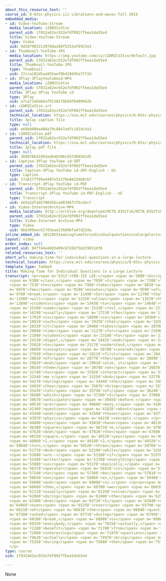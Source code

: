 ```yaml
---
about_this_resource_text: ''
course_id: 8-03sc-physics-iii-vibrations-and-waves-fall-2016
embedded_media:
- id: Video-YouTube-Stream
  media_location: cZAM2Co3tzo
  parent_uid: 1f032a62ec932e7df092ffbea1da55e4
  title: Video-YouTube-Stream
  type: Video
  uid: 9d28f903213078da280f5253af8923e3
- id: Thumbnail-YouTube-JPG
  media_location: https://img.youtube.com/vi/cZAM2Co3tzo/default.jpg
  parent_uid: 1f032a62ec932e7df092ffbea1da55e4
  title: Thumbnail-YouTube-JPG
  type: Thumbnail
  uid: 27cca102d5aa955aef0b428945e7ff2d
- id: 3Play-3PlayYouTubeid-MP4
  media_location: cZAM2Co3tzo
  parent_uid: 1f032a62ec932e7df092ffbea1da55e4
  title: 3Play-3Play YouTube id
  type: 3Play
  uid: a7ca73abbb6af9138278b68f8409942b
- id: cZAM2Co3tzo.srt
  parent_uid: 1f032a62ec932e7df092ffbea1da55e4
  technical_location: https://ocw.mit.edu/courses/physics/8-03sc-physics-iii-vibrations-and-waves-fall-2016/instructor-insights/making-time-for-individual-questions-in-a-large-lecture/cZAM2Co3tzo.srt
  title: 3play caption file
  type: null
  uid: e69b898be408a79c8947adfc1919c4a3
- id: cZAM2Co3tzo.pdf
  parent_uid: 1f032a62ec932e7df092ffbea1da55e4
  technical_location: https://ocw.mit.edu/courses/physics/8-03sc-physics-iii-vibrations-and-waves-fall-2016/instructor-insights/making-time-for-individual-questions-in-a-large-lecture/cZAM2Co3tzo.pdf
  title: 3play pdf file
  type: null
  uid: 3b8876b41492ed64b206c657d88582d5
- id: Caption-3Play YouTube id-SRT
  parent_uid: 1f032a62ec932e7df092ffbea1da55e4
  title: Caption-3Play YouTube id-SRT-English - US
  type: Caption
  uid: 17a8177f89a4407e52379e8425688cb7
- id: Transcript-3Play YouTube id-PDF
  parent_uid: 1f032a62ec932e7df092ffbea1da55e4
  title: Transcript-3Play YouTube id-PDF-English - US
  type: Transcript
  uid: de5a2dfa92f0045bcad0346f1f6cdec7
- id: Video-InternetArchive-MP4
  media_location: http://archive.org/download/MIT8.03SCF16/MIT8_03SCF16_Educator02_Taking_Breaks_300k.mp4
  parent_uid: 1f032a62ec932e7df092ffbea1da55e4
  title: Video-Internet Archive-MP4
  type: Video
  uid: 0bb309aec617d3eae22660bfa47d22da
inline_embed_id: 18129551makingtimeforindividualquestionsinalargelecture95357450
layout: video
order_index: null
parent_uid: 04ff44e40d3409c8726bf5bd29021df8
related_resources_text: ''
short_url: making-time-for-individual-questions-in-a-large-lecture
technical_location: https://ocw.mit.edu/courses/physics/8-03sc-physics-iii-vibrations-and-waves-fall-2016/instructor-insights/making-time-for-individual-questions-in-a-large-lecture
template_type: Tabbed
title: Making Time for Individual Questions in a Large Lecture
transcript: <p><span m='5313'>YEN-JIE LEE:</span> <span m='5800'>So</span> <span m='6000'>during</span>
  <span m='6300'>class,</span> <span m='7050'>I</span> <span m='7200'>like</span>
  <span m='7530'>to</span> <span m='7980'>take</span> <span m='8820'>a</span> <span
  m='8970'>few</span> <span m='9180'>minutes</span> <span m='9590'>of</span> <span
  m='9760'>break.</span> <span m='11490'>So</span> <span m='11700'>that</span> <span
  m='11980'>will</span> <span m='12320'>allow</span> <span m='13670'>the</span> <span
  m='13890'>students</span> <span m='14430'>to</span> <span m='14640'>take</span>
  <span m='15100'>some</span> <span m='15330'>rest,</span> <span m='15740'>because</span>
  <span m='16290'>usually</span> <span m='17210'>the</span> <span m='17510'>content</span>
  <span m='17910'>is</span> <span m='18090'>so</span> <span m='18360'>intense,</span>
  <span m='18910'>such</span> <span m='19250'>that</span> <span m='19380'>people--</span>
  <span m='20330'>it</span> <span m='20460'>takes</span> <span m='20700'>some</span>
  <span m='20940'>time</span> <span m='21270'>for</span> <span m='21690'>the</span>
  <span m='21840'>students</span> <span m='23160'>to</span> <span m='23700'>actually</span>
  <span m='24120'>digest,</span> <span m='24435'>and</span> <span m='24750'>then</span>
  <span m='25020'>to</span> <span m='25170'>understand,</span> <span m='25950'>the</span>
  <span m='26050'>concepts</span> <span m='26780'>covered</span> <span m='27570'>in</span>
  <span m='27930'>the</span> <span m='28110'>first</span> <span m='28410'>part</span>
  <span m='28650'>of</span> <span m='28770'>the</span> <span m='28890'>lecture.</span>
  <span m='29820'>And</span> <span m='29910'>also, it</span> <span m='30300'>give</span>
  <span m='30540'>them</span> <span m='30780'>an</span> <span m='30870'>opportunity</span>
  <span m='31740'>to</span> <span m='31920'>interact</span> <span m='32369'>with</span>
  <span m='32549'>me.</span> <span m='33250'>And</span> <span m='33770'>usually,</span>
  <span m='34170'>during</span> <span m='34440'>the</span> <span m='34530'>break,</span>
  <span m='34920'>they</span> <span m='35070'>bring</span> <span m='35370'>a</span>
  <span m='35430'>lot</span> <span m='35750'>of</span> <span m='36240'>questions,</span>
  <span m='36900'>which</span> <span m='37260'>I</span> <span m='37890'>didn't</span>
  <span m='38670'>anticipate</span> <span m='39450'>before.</span> <span m='40350'>There</span>
  <span m='40530'>are</span> <span m='40680'>many,</span> <span m='41080'>many</span>
  <span m='41360'>questions</span> <span m='41820'>about</span> <span m='42540'>mathematics</span>
  <span m='43440'>and</span> <span m='43560'>those</span> <span m='43770'>of</span>
  <span m='43970'>physics</span> <span m='44220'>concepts.</span> </p><p><span m='44730'>Here</span>
  <span m='44880'>you</span> <span m='45030'>have</span> <span m='46130'>del</span>
  <span m='46380'>square</span> <span m='46710'>e,</span> <span m='47000'>right?</span>
  <span m='47620'>And</span> <span m='47820'>the</span> <span m='47890'>del</span>
  <span m='48150'>square,</span> <span m='48510'>you</span> <span m='48630'>have</span>
  <span m='48860'>1,</span> <span m='49140'>2,</span> <span m='49320'>3,</span> <span
  m='50040'>turn,</span> <span m='50520'>three</span> <span m='50760'>operators.</span>
  <span m='51770'>And</span> <span m='52140'>while</span> <span m='52560'>you</span>
  <span m='52680'>are--</span> <span m='53160'>if</span> <span m='53370'>you</span>
  <span m='53490'>write</span> <span m='53760'>everything</span> <span m='54150'>explicitly--</span>
  <span m='55080'>so</span> <span m='55170'>basically,</span> <span m='56160'>this</span>
  <span m='56370'>operator</span> <span m='56910'>is</span> <span m='57030'>going</span>
  <span m='57240'>to</span> <span m='57360'>be</span> <span m='57810'>operating</span>
  <span m='58650'>on</span> <span m='58860'>ex,</span> <span m='59460'>ey,</span>
  <span m='59880'>and</span> <span m='60060'>zz.</span> </p><p><span m='60220'>And</span>
  <span m='60660'>then,</span> <span m='60780'>we</span> <span m='60930'>can</span>
  <span m='61120'>usually</span> <span m='61350'>solve</span> <span m='61770'>them</span>
  <span m='62060'>during</span> <span m='62400'>the</span> <span m='62520'>class.</span>
  <span m='63300'>And</span> <span m='63720'>I</span> <span m='63840'>can</span> <span
  m='64060'>even</span> <span m='65250'>cover</span> <span m='65790'>part</span> <span
  m='66150'>of</span> <span m='66610'>the</span> <span m='66840'>question</span> <span
  m='67300'>asked</span> <span m='67710'>during</span> <span m='67950'>the</span>
  <span m='68100'>break,</span> <span m='68980'>so</span> <span m='69060'>that</span>
  <span m='69330'>everybody,</span> <span m='70150'>actually,</span> <span m='70740'>can</span>
  <span m='71280'>benefit</span> <span m='71700'>from</span> <span m='72090'>those</span>
  <span m='72960'>interesting</span> <span m='73470'>questions</span> <span m='74315'>people</span>
  <span m='74620'>actually</span> <span m='74970'>bring</span> <span m='75130'>up</span>
  <span m='75350'>during</span> <span m='75600'>the</span> <span m='75720'>break.</span>
  </p>
type: course
uid: 1f032a62ec932e7df092ffbea1da55e4

---
```

None